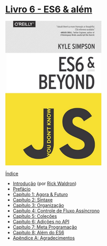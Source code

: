 # [Livro 6 - ES6 & além](../06-es6-and-beyond/)

<img src="cover.jpg" width="300">

[Índice](toc.md)

* [Introdução](foreword.md) (por [Rick Waldron](http://bocoup.com/weblog/author/rick-waldron/))
* [Prefácio](../preface.md)
* [Capítulo 1: Agora & Futuro](ch1.md)
* [Capítulo 2: Sintaxe](ch2.md)
* [Capítulo 3: Organização](ch3.md)
* [Capítulo 4: Controle de Fluxo Assíncrono](ch4.md)
* [Capítulo 5: Coleções](ch5.md)
* [Capítulo 6: Adições no API](ch6.md)
* [Capítulo 7: Meta Programação](ch7.md)
* [Capítulo 8: Além do ES6](ch8.md)
* [Apêndice A: Agradecimentos](apA.md)
